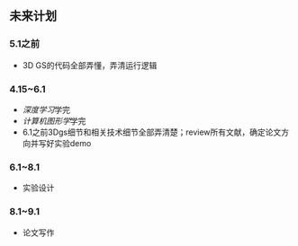 ## 未来计划
### 5.1之前
- 3D GS的代码全部弄懂，弄清运行逻辑

### 4.15~6.1
- *深度学习*学完
- *计算机图形学*学完
- 6.1之前3Dgs细节和相关技术细节全部弄清楚；review所有文献，确定论文方向并写好实验demo

### 6.1~8.1
- 实验设计

### 8.1~9.1
- 论文写作
